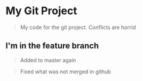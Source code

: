 # My Git Project

> My code for the git project.
> Conflicts are horrid

## I'm in the feature branch

> Added to master again

> Fixed what was not merged in github
